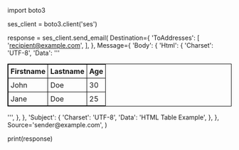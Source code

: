 import boto3

ses_client = boto3.client('ses')

response = ses_client.send_email(
    Destination={
        'ToAddresses': [
            'recipient@example.com',
        ],
    },
    Message={
        'Body': {
            'Html': {
                'Charset': 'UTF-8',
                'Data': '''<html>
<head>
<style>
table, th, td {
  border: 1px solid black;
  border-collapse: collapse;
}
th, td {
  padding: 5px;
}
</style>
</head>
<body>
<table style="width:100%">
  <tr>
    <th>Firstname</th>
    <th>Lastname</th> 
    <th>Age</th>
  </tr>
  <tr>
    <td>John</td>
    <td>Doe</td>
    <td>30</td>
  </tr>
  <tr>
    <td>Jane</td>
    <td>Doe</td>
    <td>25</td>
  </tr>
</table>
</body>
</html>''',
            },
        },
        'Subject': {
            'Charset': 'UTF-8',
            'Data': 'HTML Table Example',
        },
    },
    Source='sender@example.com',
)

print(response)
